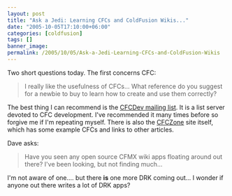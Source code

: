 ```yaml
---
layout: post
title: "Ask a Jedi: Learning CFCs and ColdFusion Wikis..."
date: "2005-10-05T17:10:00+06:00"
categories: [coldfusion]
tags: []
banner_image: 
permalink: /2005/10/05/Ask-a-Jedi-Learning-CFCs-and-ColdFusion-Wikis
---
```


Two short questions today. The first concerns CFC:

<blockquote>
I really like the usefulness of CFCs... What reference do you suggest for a newbie to buy to learn how to create and use them correctly?
</blockquote>

The best thing I can recommend is the <a href="http://www.cfczone.org/listserv.cfm">CFCDev mailing list</a>. It is a list server devoted to CFC development. I've recommended it many times before so forgive me if I'm repeating myself. There is also the <a href="http://www.cfczone.org">CFCZone</a> site itself, which has some example CFCs and links to other articles.

Dave asks:

<blockquote>
Have you seen any open source CFMX wiki apps floating around out there? I've been looking, but not finding much...
</blockquote>

I'm not aware of one.... but there <b>is</b> one more DRK coming out... I wonder if anyone out there writes a lot of DRK apps?